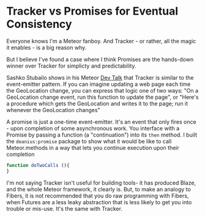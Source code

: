 # Tracker vs Promises for Eventual Consistency

Everyone knows I'm a Meteor fanboy. And Tracker - or rather, all the magic it enables - is a big reason why.

But I believe I've found a case where I think Promises are the hands-down winner over Tracker for simplicty and predictability.

Sashko Stubailo shows in his Meteor [Dev Talk](https://www.youtube.com/watch?v=2WQRm4McIZQ) that Tracker is similar to the event-emitter pattern. If you can imagine updating a web page each time the GeoLocation change, you can express that logic one of two ways: "On a GeoLocation change event, run this function to update the page", or "Here's a procedure which gets the GeoLocation and writes it to the page; run it whenever the GeoLocation changes"

A promise is just a one-time event-emitter. It's an event that only fires once - upon completion of some asynchronous work. You interface with a Promise by passing a function (a "continuation") into its `then` method. I built the `deanius:promise` package to show what it would be like to call Meteor.methods in a way that lets you continue execution upon their completion

```js
function doTwoCalls (){
}
```

I'm not saying Tracker isn't useful for building tools- it has produced Blaze, and the whole Meteor framework, it clearly is. But, to make an analogy to Fibers, it is not recommended that you do raw programming with Fibers, when Futures are a less leaky abstraction that is less likely to get you into trouble or mis-use. It's the same with Tracker.